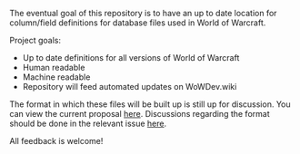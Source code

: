The eventual goal of this repository is to have an up to date location for column/field definitions for database files used in World of Warcraft.

Project goals:
- Up to date definitions for all versions of World of Warcraft
- Human readable
- Machine readable
- Repository will feed automated updates on WoWDev.wiki

The format in which these files will be built up is still up for discussion. You can view the current proposal [here](https://wowdev.wiki/User:Marlamin/DB/Test). Discussions regarding the format should be done in the relevant issue [here](https://github.com/Marlamin/WoWDBDefs/issues/1).

All feedback is welcome!